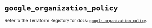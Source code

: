 # `google_organization_policy`

Refer to the Terraform Registory for docs: [`google_organization_policy`](https://registry.terraform.io/providers/hashicorp/google-beta/4.77.0/docs/resources/google_organization_policy).
